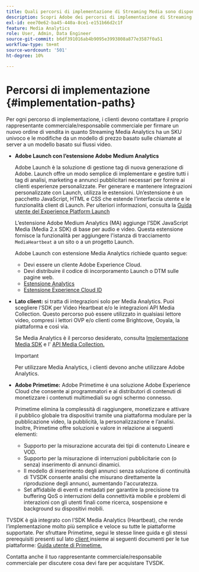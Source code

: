 ```yaml
---
title: Quali percorsi di implementazione di Streaming Media sono disponibili?
description: Scopri Adobe dei percorsi di implementazione di Streaming Media, incluso Adobe Launch.
exl-id: eee70e62-ba45-440a-8ce1-e151b66d2c1f
feature: Media Analytics
role: User, Admin, Data Engineer
source-git-commit: b6df391016ab4b9095e3993808a877e3587f0a51
workflow-type: tm+mt
source-wordcount: '501'
ht-degree: 10%

---
```


# Percorsi di implementazione {#implementation-paths}

Per ogni percorso di implementazione, i clienti devono contattare il proprio rappresentante commerciale/responsabile commerciale per firmare un nuovo ordine di vendita in quanto Streaming Media Analytics ha un SKU univoco e le modifiche da un modello di prezzo basato sulle chiamate al server a un modello basato sui flussi video.

* **Adobe Launch con l’estensione Adobe Medium Analytics**

   Adobe Launch è la soluzione di gestione tag di nuova generazione di Adobe. Launch offre un modo semplice di implementare e gestire tutti i tag di analisi, marketing e annunci pubblicitari necessari per fornire ai clienti esperienze personalizzate. Per generare e mantenere integrazioni personalizzate con Launch, utilizza le estensioni. Un’estensione è un pacchetto JavaScript, HTML e CSS che estende l’interfaccia utente e le funzionalità client di Launch. Per ulteriori informazioni, consulta la [Guida utente del Experience Platform Launch](https://experienceleague.adobe.com/docs/launch/using/overview.html?lang=it)

   L’estensione Adobe Medium Analytics (MA) aggiunge l’SDK JavaScript Media (Media 2.x SDK) di base per audio e video. Questa estensione fornisce la funzionalità per aggiungere l&#39;istanza di tracciamento `MediaHeartbeat` a un sito o a un progetto Launch.

   Adobe Launch con estensione Media Analytics richiede quanto segue:
   * Devi essere un cliente Adobe Experience Cloud.
   * Devi distribuire il codice di incorporamento Launch o DTM sulle pagine web.
   * [Estensione Analytics](https://experienceleague.adobe.com/docs/launch/using/extensions-ref/adobe-extension/analytics-extension/overview.html?lang=it)
   * [Estensione Experience Cloud ID](https://experienceleague.adobe.com/docs/launch/using/extensions-ref/adobe-extension/id-service-extension/overview.html?lang=it)


* **Lato client:** si tratta di integrazioni solo per Media Analytics. Puoi scegliere l’SDK per Video Heartbeat e/o le integrazioni API Media Collection. Questo percorso può essere utilizzato in qualsiasi lettore video, compresi i lettori OVP e/o clienti come Brightcove, Ooyala, la piattaforma e così via.

   Se Media Analytics è il percorso desiderato, consulta [Implementazione Media SDK](/help/sdk-implement/setup/setup-overview.md) e l&#39; [API Media Collection.](/help/media-collection-api/mc-api-overview.md)

   >[!IMPORTANT]
   >
   >Per utilizzare Media Analytics, i clienti devono anche utilizzare Adobe Analytics.

* **Adobe Primetime:** Adobe Primetime è una soluzione Adobe Experience Cloud che consente ai programmatori e ai distributori di contenuti di monetizzare i contenuti multimediali su ogni schermo connesso.

   Primetime elimina la complessità di raggiungere, monetizzare e attivare il pubblico globale tra dispositivi tramite una piattaforma modulare per la pubblicazione video, la pubblicità, la personalizzazione e l’analisi. Inoltre, Primetime offre soluzioni e valore in relazione ai seguenti elementi:

   * Supporto per la misurazione accurata dei tipi di contenuto Lineare e VOD.
   * Supporto per la misurazione di interruzioni pubblicitarie con (o senza) inserimento di annunci dinamici.
   * Il modello di inserimento degli annunci senza soluzione di continuità di TVSDK consente analisi che misurano direttamente la riproduzione degli annunci, aumentando l&#39;accuratezza.
   * Set affidabile di eventi e metadati per garantire la precisione tra buffering QoS o interruzioni della connettività mobile e problemi di interazioni con gli utenti finali come ricerca, sospensione e background su dispositivi mobili.

<!--
   * Integrated support for Nielsen DTVR (linear) with ID3 metadata and DCR with CMS metadata.
-->

TVSDK è già integrato con l’SDK Media Analytics (Heartbeat), che rende l’implementazione molto più semplice e veloce su tutte le piattaforme supportate. <!--Primetime also supports the partnership with Nielsen.--> Per sfruttare Primetime, segui le stesse linee guida e gli stessi prerequisiti presenti sul lato  [client ](/help/intro-to-ava/implementation-paths/client-side-path.md) insieme ai seguenti documenti per le tue piattaforme:  [Guida utente di Primetime.](https://helpx.adobe.com/it/primetime/user-guide.html)

Contatta anche il tuo rappresentante commerciale/responsabile commerciale per discutere cosa devi fare per acquistare TVSDK.
